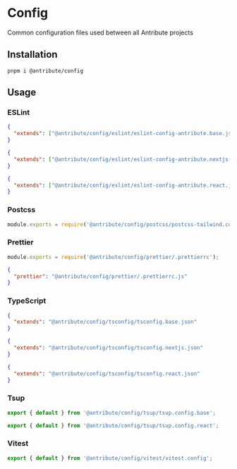 # Config

Common configuration files used between all Antribute projects

## Installation

```
pnpm i @antribute/config
```

## Usage

### ESLint

```json
{
  "extends": ["@antribute/config/eslint/eslint-config-antribute.base.js"]
}
```

```json
{
  "extends": ["@antribute/config/eslint/eslint-config-antribute.nextjs.js"]
}
```

```json
{
  "extends": ["@antribute/config/eslint/eslint-config-antribute.react.js"]
}
```

### Postcss

```javascript
module.exports = require('@antribute/config/postcss/postcss-tailwind.config');
```

### Prettier

```javascript
module.exports = require('@antribute/config/prettier/.prettierrc');
```

```json
{
  "prettier": "@antribute/config/prettier/.prettierrc.js"
}
```

### TypeScript

```json
{
  "extends": "@antribute/config/tsconfig/tsconfig.base.json"
}
```

```json
{
  "extends": "@antribute/config/tsconfig/tsconfig.nextjs.json"
}
```

```json
{
  "extends": "@antribute/config/tsconfig/tsconfig.react.json"
}
```

### Tsup

```typescript
export { default } from '@antribute/config/tsup/tsup.config.base';
```

```typescript
export { default } from '@antribute/config/tsup/tsup.config.react';
```

### Vitest

```typescript
export { default } from '@antribute/config/vitest/vitest.config';
```
